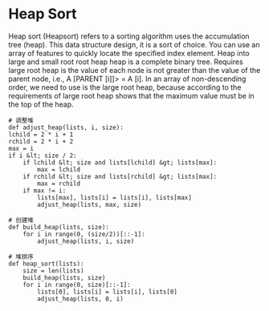 # Heap Sort

Heap sort \(Heapsort\) refers to a sorting algorithm uses the accumulation tree \(heap\). This data structure design, it is a sort of choice. You can use an array of features to quickly locate the specified index element. Heap into large and small root root heap heap is a complete binary tree. Requires large root heap is the value of each node is not greater than the value of the parent node, i.e., A \[PARENT \[i\]\]&gt; = A \[i\]. In an array of non-descending order, we need to use is the large root heap, because according to the requirements of large root heap shows that the maximum value must be in the top of the heap.

```text
# 调整堆
def adjust_heap(lists, i, size):
lchild = 2 * i + 1
rchild = 2 * i + 2
max = i
if i &lt; size / 2:
    if lchild &lt; size and lists[lchild] &gt; lists[max]:
        max = lchild
    if rchild &lt; size and lists[rchild] &gt; lists[max]:
        max = rchild
    if max != i:
        lists[max], lists[i] = lists[i], lists[max]
        adjust_heap(lists, max, size)

# 创建堆
def build_heap(lists, size):
    for i in range(0, (size/2))[::-1]:
        adjust_heap(lists, i, size)

# 堆排序
def heap_sort(lists):
    size = len(lists)
    build_heap(lists, size)
    for i in range(0, size)[::-1]:
        lists[0], lists[i] = lists[i], lists[0]
        adjust_heap(lists, 0, i)
```

